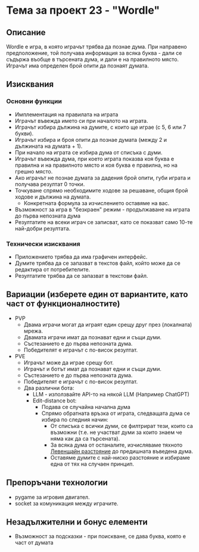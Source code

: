 # Тема за проект 23 - "Wordle"

## Описание

Wordle е игра, в която играчът трябва да познае дума.
При направено предположение, той получава информация за всяка буква - дали се съдържа въобще в търсената дума, и дали е на правилното място.
Играчът има определен брой опити да познаят думата.

## Изисквания

### Основни функции

- Имплементация на правилата на играта
- Играчът въвежда името си при началото на играта.
- Играчът избира дължина на думите, с които ще играе (с 5, 6 или 7 букви).
- Играчът избира и броя опити да познае думата (между 2 и дължината на думата + 1).
- При начало на играта се избира дума от списъка с думи.
- Играчът въвежда дума, при което играта показва коя буква е правилна и на правилното място и коя буква е правилна, но на грешно място.
- Ако играчът не познае думата за дадения брой опити, губи играта и получава резултат 0 точки.
- Точкуване спрямо необходимите ходове за решаване, общия брой ходове и дължина на думата.
  - Конкретната формула за изчислението оставяме на вас.
- Възможност за игра в "безкраен" режим - продължаване на играта до първа непозната дума
- Резултатите на всеки играч се записват, като се показват само 10-те най-добри резултата.

### Технически изисквания

- Приложението трябва да има графичен интерфейс.
- Думите трябва да се запазват в текстов файл, който може да се редактира от потребителите.
- Резултатите трябва да се запазват в текстови файл.

## Вариации (изберете един от вариантите, като част от функционалностите)

- PVP
  - Двама играчи могат да играят един срещу друг през (локалната) мрежа.
  - Двамата играчи имат да познават едни и същи думи.
  - Състезанието е до първа непозната дума.
  - Победителят е играчът с по-висок резултат.
- PVE
  - Играчът може да играе срещу бот.
  - Играчът и ботът имат да познават едни и същи думи.
  - Състезанието е до първа непозната дума.
  - Победителят е играчът с по-висок резултат.
  - Два различни бота:
    - LLM - използвайте API-то на някой LLM (Например ChatGPT)
    - Edit-distance bot:
      - Подава се случайна начална дума
      - Спрямо обратната връзка от играта, следващата дума се избира по следния начин:
        - От списъка с всички думи, се филтрират тези, които са възможни (т.е. не участват думи за които знаем че няма как да са търсената).
        - За всяка дума от останалите, изчисляваме тяхното [Левенщайн разстояние](https://en.wikipedia.org/wiki/Levenshtein_distance) до предишната въведена дума.
        - Оставяме думите с най-ниско разстояние и избираме една от тях на случаен принцип.

## Препоръчани технологии

- pygame за игровия двигател.
- socket за комуникация между играчите.

## Незадължителни и бонус елементи

- Възможност за подсказки - при поискване, се дава буква, която е част от думата